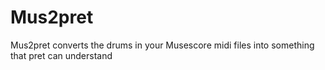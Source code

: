 # Mus2pret
Mus2pret converts the drums in your Musescore midi files into something that pret can understand
